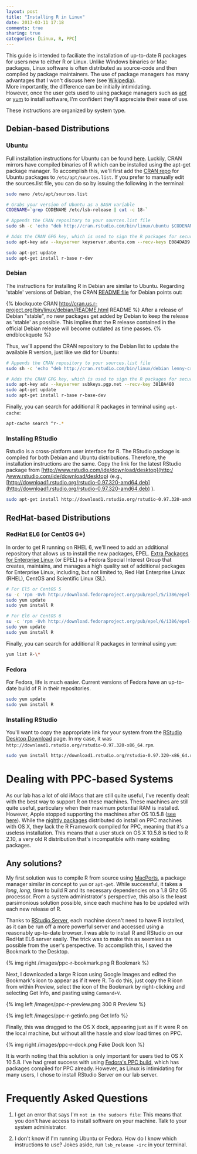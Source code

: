 ```yaml
---
layout: post
title: "Installing R in Linux"
date: 2013-03-11 17:18
comments: true
sharing: true
categories: [Linux, R, PPC]
---
```


This guide is intended to faciliate the installation of up-to-date R packages
for users new to either R or Linux.  Unlike Windows binaries or Mac packages,
Linux software is often distributed as source-code and then compiled by package
maintainers.  The use of package managers has many advantages that I won't 
discuss here (see [Wikipedia](https://en.wikipedia.org/wiki/Package_management_system)).  
More importantly, the difference can be initially intimidating.  
However, once the user gets used to using package managers such as
[apt](https://en.wikipedia.org/wiki/Advanced_Packaging_Tool) or 
[yum](https://en.wikipedia.org/wiki/Yellowdog_Updater,_Modified) to install software, 
I'm confident they'll appreciate their ease of use.

These instructions are organized by system type.

Debian-based Distributions
--------------------------
### Ubuntu

Full installation instructions for Ubuntu can be found
[here](http://cran.rstudio.com/bin/linux/ubuntu/).  Luckily, CRAN mirrors have
compiled binaries of R which can be installed using the apt-get package manager.
To accomplish this, we'll first add the [CRAN
repo](http://cran.us.r-project.org/bin/linux/ubuntu/) for Ubuntu packages to
`/etc/apt/sources.list`.  If you prefer to manually edit the sources.list file,
you can do so by issuing the following in the terminal:

``` bash Inspecting sources.list
sudo nano /etc/apt/sources.list
```

``` bash Installing R in Ubuntu
# Grabs your version of Ubuntu as a BASH variable
CODENAME=`grep CODENAME /etc/lsb-release | cut -c 18-`

# Appends the CRAN repository to your sources.list file 
sudo sh -c 'echo "deb http://cran.rstudio.com/bin/linux/ubuntu $CODENAME" >> /etc/apt/sources.list'

# Adds the CRAN GPG key, which is used to sign the R packages for security.
sudo apt-key adv --keyserver keyserver.ubuntu.com --recv-keys E084DAB9

sudo apt-get update
sudo apt-get install r-base r-dev
```

<!-- more -->

### Debian

The instructions for installing R in Debian are similar to Ubuntu.  Regarding 'stable' 
versions of Debian, the CRAN
[README file](http://cran.rstudio.com/bin/linux/debian/README.html) for Debian
points out: 

{% blockquote CRAN http://cran.us.r-project.org/bin/linux/debian/README.html README %}
After a release of Debian "stable", no new packages get added by Debian to keep the release as 'stable' as possible. This implies that the R release contained in the official Debian release will become outdated as time passes.
{% endblockquote %}

Thus, we'll append the CRAN repository to the Debian list to update the available R version, just like
we did for Ubuntu:

``` bash Installing R in Debian Stable
# Appends the CRAN repository to your sources.list file 
sudo sh -c 'echo "deb http://cran.rstudio.com/bin/linux/debian lenny-cran/" >> /etc/apt/sources.list'

# Adds the CRAN GPG key, which is used to sign the R packages for security.
sudo apt-key adv --keyserver subkeys.pgp.net --recv-key 381BA480
sudo apt-get update
sudo apt-get install r-base r-base-dev
```

Finally, you can search for additional R packages in terminal using `apt-cache`:
``` bash Searching for R packages using apt-get
apt-cache search ^r-.*
```

### Installing RStudio  

Rstudio is a cross-platform user interface for R. The
RStudio package is compiled for both Debian and Ubuntu distributions.
Therefore, the installation instructions are the same.  Copy the link for the
latest RStudio package from [http://www.rstudio.com/ide/download/desktop](http:/
/www.rstudio.com/ide/download/desktop) (e.g., [http://download1.rstudio.org/rstudio-0.97.320-amd64.deb](http://download1.rstudio.org/rstudio-0.97.320-amd64.deb)
).

``` bash Installing RStudio using apt-get
sudo apt-get install http://download1.rstudio.org/rstudio-0.97.320-amd64.deb
```

RedHat-based Distributions
--------------------------
### RedHat EL6 (or CentOS 6+)

In order to get R running on RHEL 6, we'll need to add an additional repository
that allows us to install the new packages, EPEL.  [Extra Packages for
Enterprise Linux](https://fedoraproject.org/wiki/EPEL) (or EPEL) is a Fedora
Special Interest Group that creates, maintains, and manages a high quality set
of additional packages for Enterprise Linux, including, but not limited to, Red
Hat Enterprise Linux (RHEL), CentOS and Scientific Linux (SL).

``` bash Installing EPEL and R
# For El5 or CentOS 5
su -c 'rpm -Uvh http://download.fedoraproject.org/pub/epel/5/i386/epel-release-5-4.noarch.rpm'
sudo yum update
sudo yum install R

# For El6 or CentOS 6
su -c 'rpm -Uvh http://download.fedoraproject.org/pub/epel/6/i386/epel-release-6-8.noarch.rpm'
sudo yum update
sudo yum install R
```

Finally, you can search for additional R packages in terminal using `yum`:
``` bash Searching for R packages using yum
yum list R-\*
```

### Fedora

For Fedora, life is much easier.  Current versions of Fedora have an up-to-date build of R in their repositories.

``` bash Installing R in Fedora
sudo yum update
sudo yum install R
```

### Installing RStudio
You'll want to copy the appropriate link for your system from the [RStudio Desktop Download](http://www.rstudio.com/ide/download/desktop) page.  In my case, it was `http://download1.rstudio.org/rstudio-0.97.320-x86_64.rpm`.

``` bash Installing RStudio on Fedora/RHEL/CentOS
sudo yum install http://download1.rstudio.org/rstudio-0.97.320-x86_64.rpm
```

Dealing with PPC-based Systems
==============================

As our lab has a lot of old iMacs that are still quite useful, I've recently
dealt with the best way to support R on these machines.  These machines are
still quite useful, particulary when their maximum potential RAM is installed.
However, Apple stopped supporting the machines after OS 10.5.8 ([see here](https://en.wikipedia.org/wiki/Apple%27s_transition_to_Intel_processors)).
While the [nightly packages](http://r.research.att.com/) distributed do install
on PPC machines with OS X, they lack the R Framework compiled for PPC, meaning
that it's a useless installation.  This means that a user stuck on OS X 10.5.8
is tied to R 2.10, a very old R distribution that's incompatible with many
existing packages.

Any solutions?
--------------

My first solution was to compile R from source using
[MacPorts](https://www.macports.org/), a package manager similar in concept to
`yum` or `apt-get`.  While successful, it takes a *long*, *long*, time to build
R and its necessary dependencies on a 1.8 Ghz G5 processor.  From a system
administrator's perspective, this also is the least parsimonious solution
possible, since each machine has to be updated with each new release of R.

Thanks to [RStudio Server](http://www.rstudio.com/ide/docs/server/getting_started), each machine
doesn't need to have R installed, as it can be run off a more powerful server
and accessed using a reasonably up-to-date browser.  I was able to install R and
RStudio on our RedHat EL6 server easily.  The trick was to make this as seemless
as possible from the user's perspective.  To accomplish this, I saved the
Bookmark to the Desktop.

{% img right /images/ppc-r-bookmark.png R Bookmark %}

Next, I downloaded a large R icon using Google Images and edited the Bookmark's
icon to appear as if it were R.  To do this, just copy the R icon from within
Preview, select the icon of the Bookmark by right-clicking and selecting Get
Info, and pasting using `Command+V`.


{% img left /images/ppc-r-preview.png 300 R Preview %}

{% img left /images/ppc-r-getinfo.png Get Info %}

Finally, this was dragged to the OS X dock, appearing just as if it were R on the local machine, but without all the hassle and slow load times on PPC.

{% img right /images/ppc-r-dock.png Fake Dock Icon %}

It is worth noting that this solution is only important for users tied to OS X
10.5.8.  I've had great success with using [Fedora's PPC build](https://fedoraproject.org/wiki/Architectures/PowerPC?rd=Arch:PPC), which
has packages compiled for PPC already.  However, as Linux is intimidating for
many users, I chose to install RStudio Server on our lab server.

Frequently Asked Questions
==========================

1.  I get an error that says I'm `not in the sudoers file`:  This means that you don't have access to install software on your machine.  Talk to your system administrator.  

2.  I don't know if I'm running Ubuntu or Fedora.  How do I know which instructions to use?  Jokes aside, run `lsb_release -irc` in your terminal.
